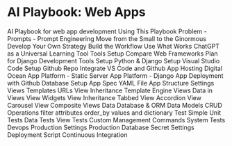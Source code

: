 # AI Playbook: Web Apps

AI Playbook for web app development
    Using This Playbook
        Problem - Prompts - Prompt Engineering
        Move from the Small to the Ginormous
        Develop Your Own Strategy
        Build the Workflow
        Use What Works
        ChatGPT as a Universal Learning Tool
    Tools Setup
        Compare Web Frameworks
        Plan for Django Development Tools
        Setup Python & Django
        Setup Visual Studio Code
        Setup Github Repo
        Integrate VS Code and Github
    App Hosting
        Digital Ocean
        App Platform - Static Server
        App Platform - Django App
        Deployment with Github
        Database Setup
        App Spec YAML File
    App Structure
        Settings
        Views
        Templates
        URLs
        View Inheritance
        Template Engine
    Views
        Data in Views
        View Widgets
        View Inheritance
        Tabbed View
        Accordion View
        Carousel View
        Composite Views
    Data
        Database & ORM
        Data Models
        CRUD Operations
        filter attributes
        order_by
        values and dictionary
    Test
        Simple Unit Tests
        Data Tests
        View Tests
        Custom Management Commands
        System Tests
    Devops
        Production Settings
        Production Database
        Secret Settings
        Deployment Script
        Continuous Integration
